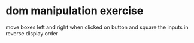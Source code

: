 # dom manipulation exercise
move boxes left and right when clicked on button
and square the inputs in reverse display order
